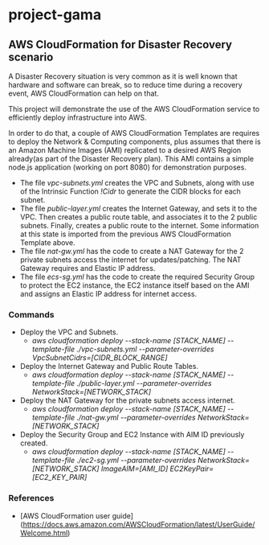 # project-gama
## AWS CloudFormation for Disaster Recovery scenario

A Disaster Recovery situation is very common as it is well known that hardware and software can break, so to reduce time during a recovery event, AWS CloudFormation can help on that.

This project will demonstrate the use of the AWS CloudFormation service to efficiently deploy infrastructure into AWS.

In order to do that, a couple of AWS CloudFormation Templates are requires to deploy the Network & Computing components, plus assumes that there is an Amazon Machine Images (AMI) replicated to a desired AWS Region already(as part of the Disaster Recovery plan). This AMI contains a simple node.js application (working on port 8080) for demonstration purposes.

- The file <i>vpc-subnets.yml</i> creates the VPC and Subnets, along with use of the Intrinsic Function <i>!Cidr</i> to generate the CIDR blocks for each subnet.
- The file <i>public-layer.yml</i> creates the Internet Gateway, and sets it to the VPC. Then creates a public route table, and associates it to the 2 public subnets. Finally, creates a public route to the internet. Some information at this state is imported from the previous AWS CloudFormation Template above.
- The file <i>nat-gw.yml</i> has the code to create a NAT Gateway for the 2 private subnets access the internet for updates/patching. The NAT Gateway requires and Elastic IP address.
- The file <i>ecs-sg.yml</i> has the code to create the required Security Group to protect the EC2 instance, the EC2 instance itself based on the AMI and assigns an Elastic IP address for internet access.

### Commands
- Deploy the VPC and Subnets.
  - <i>aws cloudformation deploy --stack-name [STACK_NAME] --template-file ./vpc-subnets.yml --parameter-overrides VpcSubnetCidrs=[CIDR_BLOCK_RANGE]</i>
- Deploy the Internet Gateway and Public Route Tables.
  - <i>aws cloudformation  deploy  --stack-name [STACK_NAME] --template-file ./public-layer.yml --parameter-overrides NetworkStack=[NETWORK_STACK]</i>
- Deploy the NAT Gateway for the private subnets access internet.
  - <i>aws cloudformation  deploy  --stack-name [STACK_NAME] --template-file ./nat-gw.yml --parameter-overrides NetworkStack=[NETWORK_STACK]</i>
- Deploy the Security Group and EC2 Instance with AIM ID previously created.
  - <i>aws cloudformation deploy --stack-name [STACK_NAME] --template-file ./ec2-sg.yml --parameter-overrides NetworkStack=[NETWORK_STACK] ImageAIM=[AMI_ID] EC2KeyPair=[EC2_KEY_PAIR]</i>

### References
  - [AWS CloudFormation user guide] (https://docs.aws.amazon.com/AWSCloudFormation/latest/UserGuide/Welcome.html)
